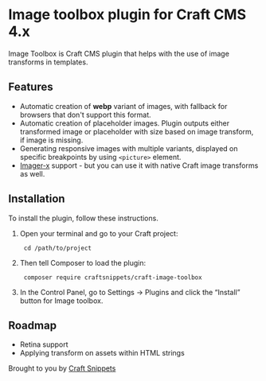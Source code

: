 # Image toolbox plugin for Craft CMS 4.x

Image Toolbox is Craft CMS plugin that helps with the use of image transforms in templates.

## Features

* Automatic creation of **webp** variant of images, with fallback for browsers that don't support this format.
* Automatic creation of placeholder images. Plugin outputs either transformed image or placeholder with size based on image transform, if image is missing.
* Generating responsive images with multiple variants, displayed on specific breakpoints by using `<picture>` element.
* [Imager-x](https://plugins.craftcms.com/imager-x) support - but you can use it with native Craft image transforms as well.

## Installation

To install the plugin, follow these instructions.

1. Open your terminal and go to your Craft project:

        cd /path/to/project

2. Then tell Composer to load the plugin:

        composer require craftsnippets/craft-image-toolbox

3. In the Control Panel, go to Settings → Plugins and click the “Install” button for Image toolbox.

## Roadmap

* Retina support
* Applying transform on assets within HTML strings

Brought to you by [Craft Snippets](http://craftsnippets.com)